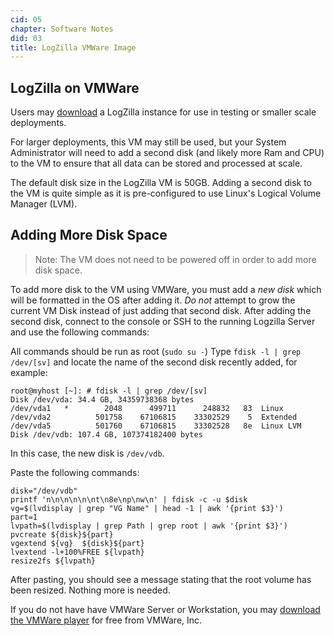 ```yaml
---
cid: 05
chapter: Software Notes
did: 03
title: LogZilla VMWare Image
---
```



LogZilla on VMWare
-----

Users may <a href="http://www.mediafire.com/file/qshaa7rldep9g2o/LZ5.ova">download</a> a LogZilla instance for use in testing or smaller scale deployments.

For larger deployments, this VM may still be used, but your System Administrator will need to add a second disk (and likely more Ram and CPU) to the VM to ensure that all data can be stored and processed at scale.

The default disk size in the LogZilla VM is 50GB. Adding a second disk to the VM is quite simple as it is pre-configured to use Linux's Logical Volume Manager (LVM).

Adding More Disk Space
-----
>Note: The VM does not need to be powered off in order to add more disk space.

To add more disk to the VM using VMWare, you must add a *new disk* which will be formatted in the OS after adding it. *Do not* attempt to grow the current VM Disk instead of just adding that second disk. After adding the second disk, connect to the console or SSH to the running Logzilla Server and use the following commands:

All commands should be run as root (`sudo su -`)
Type `fdisk -l | grep /dev/[sv]` and locate the name of the second disk recently added, for example:

    root@myhost [~]: # fdisk -l | grep /dev/[sv]
    Disk /dev/vda: 34.4 GB, 34359738368 bytes
    /dev/vda1   *        2048      499711      248832   83  Linux
    /dev/vda2          501758    67106815    33302529    5  Extended
    /dev/vda5          501760    67106815    33302528   8e  Linux LVM
    Disk /dev/vdb: 107.4 GB, 107374182400 bytes
    
In this case, the new disk is `/dev/vdb`.

Paste the following commands:

    disk="/dev/vdb"
    printf 'n\n\n\n\n\nt\n8e\np\nw\n' | fdisk -c -u $disk
    vg=$(lvdisplay | grep "VG Name" | head -1 | awk '{print $3}')
    part=1
    lvpath=$(lvdisplay | grep Path | grep root | awk '{print $3}')
    pvcreate ${disk}${part}
    vgextend ${vg}  ${disk}${part}
    lvextend -l+100%FREE ${lvpath}
    resize2fs ${lvpath}

After pasting, you should see a message stating that the root volume has been resized. Nothing more is needed.

If you do not have have VMWare Server or Workstation, you may <a href="https://www.vmware.com/products/player">download the VMWare player</a> for free from VMWare, Inc.
